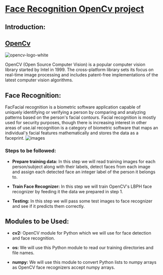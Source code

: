 # [Face Recognition OpenCv project](https://github.com/sam2702/Face-Recognition-OpenCv-project)
## Introduction:
## [OpenCv](https://en.wikipedia.org/wiki/OpenCV)
![opencv-logo-white](https://user-images.githubusercontent.com/29937202/42703544-832ec5c8-86ea-11e8-91ca-68376e185d23.png)

OpenCV (Open Source Computer Vision) is a popular computer vision library started by Intel in 1999. The cross-platform library sets its focus on real-time image processing and includes patent-free implementations of the latest computer vision algorithms.
## Face Recognition:
FacFacial recognition is a biometric software application capable of uniquely identifying or verifying a person by comparing and analyzing patterns based on the person's facial contours. Facial recognition is mostly used for security purposes, though there is increasing interest in other areas of use.ial recognition is a category of biometric software that maps an individual's facial features mathematically and stores the data as a faceprint.
![images](https://user-images.githubusercontent.com/29937202/42703916-9c0c4b8c-86eb-11e8-8a17-282f0e316f1e.jpg)

### Steps to be followed:

- **Prepare training data:** In this step we will read training images for each person/subject along with their labels, detect faces from                               each image and assign each detected face an integer label of the person it belongs to.

- **Train Face Recognizer:** In this step we will train OpenCV's LBPH face recognizer by feeding it the data we prepared in step 1.

- **Testing:** In this step we will pass some test images to face recognizer and see if it predicts them correctly.


## Modules to be Used:

- **cv2:** OpenCV module for Python which we will use for face detection and face recognition.

- **os:** We will use this Python module to read our training directories and file names.

- **numpy:** We will use this module to convert Python lists to numpy arrays as OpenCV face recognizers accept numpy arrays.



